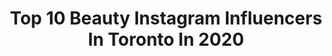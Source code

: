---
title: Top 10 Beauty Instagram Influencers In Toronto In 2020
description: Identify the most popular Instagram accounts on inBeat.
platform: Instagram
profiles:
  - username: "reneemleblanc"
    fullname: >-
      Renee - Toronto Lifestyle Blog
    location: "Canada"
    followers: 43888
    engagement: 83
    commentsToLikes: 0.124853
    avatar: "https://scontent-ams4-1.cdninstagram.com/v/t51.2885-19/s320x320/82043772_169511450811411_1595772245307817984_n.jpg?_nc_ht=scontent-ams4-1.cdninstagram.com&_nc_ohc=AlVmcFVeoiQAX9piZVw&oh=fb0b7d0d7bfcae4a450e37adb25e7f19&oe=5EB6DFC3"
    verified: false
    hashtags: "#tiktokmoms, #newmom, #bathbomb, #toddlerchallenge"
  - username: "spinellle"
    fullname: >-
      𝐍𝐈𝐑𝐕𝐀𝐍𝐀 𝐇𝐎𝐖𝐄𝐋𝐋
    location: "Canada"
    followers: 8035
    engagement: 620
    commentsToLikes: 0.032331
    avatar: "https://scontent-ams4-1.cdninstagram.com/v/t51.2885-19/s320x320/80425968_453965672178321_7236914606931705856_n.jpg?_nc_ht=scontent-ams4-1.cdninstagram.com&_nc_ohc=ojIxQ1PsxygAX_wHpqu&oh=bf37a165ab12d5e8a0308c8f4ac0ad84&oe=5EB9CCE5"
    verified: false
    hashtags: "#fitnessmotivation, #lifestyle, #photoposes, #torontophotography"
  - username: "thequeenpriyanka"
    fullname: >-
      Priyanka
    location: "Canada"
    followers: 13242
    engagement: 905
    commentsToLikes: 0.041830
    avatar: "https://scontent-lhr8-1.cdninstagram.com/v/t51.2885-19/s320x320/52926561_798532987191290_5825939604481507328_n.jpg?_nc_ht=scontent-lhr8-1.cdninstagram.com&_nc_ohc=vCbn4LdkwqEAX-kS1ql&oh=7759e03165424fec98a16c86ad728fe7&oe=5EB9595D"
    verified: false
    hashtags: "#beychella, #yohomo, #dragperformer, #tinaturner"
  - username: "queenykaay"
    fullname: >-
      Queeny
    location: "Canada"
    followers: 11123
    engagement: 724
    commentsToLikes: 0.026866
    avatar: "https://scontent-amt2-1.cdninstagram.com/v/t51.2885-19/s320x320/72868767_806706006452087_716491014163922944_n.jpg?_nc_ht=scontent-amt2-1.cdninstagram.com&_nc_ohc=LHYxbIRuwWEAX_w5viD&oh=5dccbabf51e5ddf554eb409b584c561f&oe=5EB46EF5"
    verified: false
    hashtags: "#naturalista, #afrohair, #maccosmetics, #ad"
  - username: "_ava_bright_"
    fullname: >-
      -Ava.Bright-
    location: "Canada"
    followers: 3913
    engagement: 871
    commentsToLikes: 0.103875
    avatar: "https://scontent-lhr8-1.cdninstagram.com/v/t51.2885-19/s320x320/66261700_1097331790455803_2895498893187874816_n.jpg?_nc_ht=scontent-lhr8-1.cdninstagram.com&_nc_ohc=FNxX2yvGiUYAX8pwCrX&oh=5c1b2acc60718b04235e089276f11bef&oe=5EBC97DB"
    verified: false
    hashtags: "#wealldeservebetter, #espn, #fancy, #stunning"
  - username: "jleebeauty"
    fullname: >-
      Jordan Lee
    location: "Canada"
    followers: 73265
    engagement: 305
    commentsToLikes: 0.036064
    avatar: "https://scontent-lhr8-1.cdninstagram.com/v/t51.2885-19/s320x320/82278643_478939689472557_7819030577033510912_n.jpg?_nc_ht=scontent-lhr8-1.cdninstagram.com&_nc_ohc=Qw3CCHfzHGYAX9f28Ww&oh=2badfe6512432a88d66b4e64bd34c0d1&oe=5EBB345B"
    verified: false
    hashtags: "#holidaymakeup, #anastasiabeverlyhills, #abhxamrezy, #amrezypalette"
  - username: "thecityismineto"
    fullname: >-
      The City Is Mine | Mili Jain
    location: "Canada"
    followers: 6734
    engagement: 363
    commentsToLikes: 0.143871
    avatar: "https://scontent-amt2-1.cdninstagram.com/v/t51.2885-19/s320x320/67963971_1681621548634503_3715362163779436544_n.jpg?_nc_ht=scontent-amt2-1.cdninstagram.com&_nc_ohc=lj69ihNxJFwAX-WxJJg&oh=7001fc33d3956e13a790fd1481c5d118&oe=5EBB9E03"
    verified: false
    hashtags: "#f52home, #flatlayoftheday, #quarantinestyle, #sephoracanada"
  - username: "iitheneaii"
    fullname: >-
      ☾ ᴛʜᴇɴᴇᴀ
    location: "Canada"
    followers: 20530
    engagement: 157
    commentsToLikes: 0.074561
    avatar: "https://scontent-lhr8-1.cdninstagram.com/v/t51.2885-19/s320x320/69285831_736102533481415_7946472710656229376_n.jpg?_nc_ht=scontent-lhr8-1.cdninstagram.com&_nc_ohc=NZb0NCoFOCIAX-9Xg8o&oh=d6bbc43c9e28cfb89382e90678303e6e&oe=5EBCDD51"
    verified: false
    hashtags: "#laprairie, #teddycoat"
  - username: "meru.photography"
    fullname: >-
      MERU ( MEHRZAD )
    location: "Canada"
    followers: 4478
    engagement: 1061
    commentsToLikes: 0.049300
    avatar: "https://scontent-ams4-1.cdninstagram.com/v/t51.2885-19/s320x320/90996878_2673342402764824_7992494960270114816_n.jpg?_nc_ht=scontent-ams4-1.cdninstagram.com&_nc_ohc=eBFFAu_TvQIAX_Uvziz&oh=b00d83c9021402275f54776063014f02&oe=5EB87D03"
    verified: false
    hashtags: "#love, #cranecamera, #studioshot, #canad"
  - username: "starlit_makeup"
    fullname: >-
      Setareh Hosseini
    location: "Canada"
    followers: 92435
    engagement: 621
    commentsToLikes: 0.009031
    avatar: "https://scontent-lhr8-1.cdninstagram.com/v/t51.2885-19/s320x320/84337363_195527768176172_6278574113179041792_n.jpg?_nc_ht=scontent-lhr8-1.cdninstagram.com&_nc_ohc=LkLiXGvuFRUAX9JyXvX&oh=bffc2ed1c5a6532a2cdcb53f27ced98d&oe=5EBA3341"
    verified: false
    hashtags: "#urbandecaycosmetics, #zodiac, #makeup, #narsissist"
---